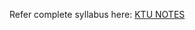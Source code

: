 Refer complete syllabus here: [KTU NOTES](https://drive.google.com/file/d/1Zh_8Ms6pz4on5S7LYkBId-VzlbqdC2Y3/view)
